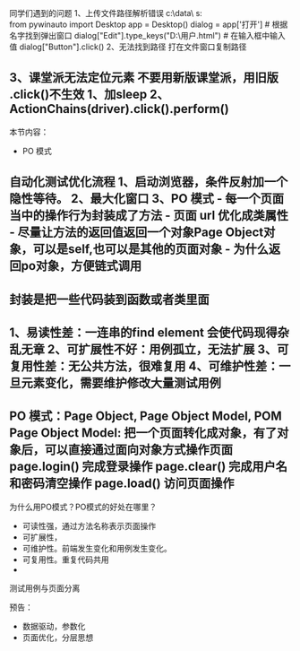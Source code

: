 同学们遇到的问题
1、上传文件路径解析错误 c:\data\  s:\
from pywinauto import Desktop
app = Desktop()
dialog = app['打开'] # 根据名字找到弹出窗口
dialog["Edit"].type_keys("D:\用户.html") # 在输入框中输入值
dialog["Button"].click()
2、无法找到路径
打在文件窗口复制路径

3、课堂派无法定位元素
不要用新版课堂派，用旧版
.click()不生效 
1、加sleep 
2、ActionChains(driver).click().perform()
-----------------------------------------------------------
本节内容：
- PO 模式

自动化测试优化流程
1、启动浏览器，条件反射加一个隐性等待。
2、最大化窗口
3、PO 模式
    - 每一个页面当中的操作行为封装成了方法
    - 页面 url 优化成类属性
    - 尽量让方法的返回值返回一个对象Page Object对象，可以是self,也可以是其他的页面对象
    - 为什么返回po对象，方便链式调用
--------------------------------
封装是把一些代码装到函数或者类里面
--------------------------------

1、易读性差：一连串的find element 会使代码现得杂乱无章
2、可扩展性不好：用例孤立，无法扩展
3、可复用性差：无公共方法，很难复用
4、可维护性差：一旦元素变化，需要维护修改大量测试用例
---------------------------------------------------------
PO 模式：Page Object, Page Object Model, POM
**********Page Object Model:**********
把一个页面转化成对象，有了对象后，可以直接通过面向对象方式操作页面
page.login() 完成登录操作
page.clear() 完成用户名和密码清空操作
page.load() 访问页面操作
-----------------------------------------------------------
为什么用PO模式？PO模式的好处在哪里？
- 可读性强，通过方法名称表示页面操作
- 可扩展性，
- 可维护性。前端发生变化和用例发生变化。
- 可复用性。重复代码共用
- 
测试用例与页面分离

预告：
- 数据驱动，参数化
- 页面优化，分层思想
